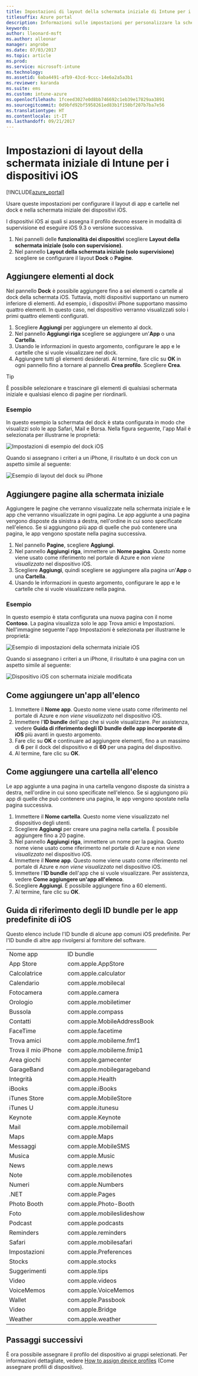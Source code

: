 ```yaml
---
title: Impostazioni di layout della schermata iniziale di Intune per i dispositivi iOS
titlesuffix: Azure portal
description: Informazioni sulle impostazioni per personalizzare la schermata iniziale e il dock nei dispositivi iOS."
keywords: 
author: lleonard-msft
ms.author: alleonar
manager: angrobe
ms.date: 07/03/2017
ms.topic: article
ms.prod: 
ms.service: microsoft-intune
ms.technology: 
ms.assetid: 6aba4491-afb9-43cd-9ccc-14e6a2a5a3b1
ms.reviewer: karanda
ms.suite: ems
ms.custom: intune-azure
ms.openlocfilehash: 1fceed3027e0d8bb746692c1eb39e17829aa3891
ms.sourcegitcommit: 0d9bfd92bf5958261ed83b1f150bf207b7ba7e56
ms.translationtype: HT
ms.contentlocale: it-IT
ms.lasthandoff: 09/21/2017
---
```

# <a name="intune-home-screen-layout-settings-for-ios-devices"></a>Impostazioni di layout della schermata iniziale di Intune per i dispositivi iOS

[!INCLUDE[azure_portal](./includes/azure_portal.md)]

Usare queste impostazioni per configurare il layout di app e cartelle nel dock e nella schermata iniziale dei dispositivi iOS.

I dispositivi iOS ai quali si assegna il profilo devono essere in modalità di supervisione ed eseguire iOS 9.3 o versione successiva.

1. Nei pannelli delle **funzionalità dei dispositivi** scegliere **Layout della schermata iniziale (solo con supervisione)**.
2. Nel pannello **Layout della schermata iniziale (solo supervisione)** scegliere se configurare il layout **Dock** o **Pagine**.

## <a name="add-items-to-the-dock"></a>Aggiungere elementi al dock

Nel pannello **Dock** è possibile aggiungere fino a sei elementi o cartelle al dock della schermata iOS. Tuttavia, molti dispositivi supportano un numero inferiore di elementi. Ad esempio, i dispositivi iPhone supportano massimo quattro elementi. In questo caso, nel dispositivo verranno visualizzati solo i primi quattro elementi configurati.

1. Scegliere **Aggiungi** per aggiungere un elemento al dock.
2. Nel pannello **Aggiungi riga** scegliere se aggiungere un'**App** o una **Cartella**.
3. Usando le informazioni in questo argomento, configurare le app e le cartelle che si vuole visualizzare nel dock.
4. Aggiungere tutti gli elementi desiderati. Al termine, fare clic su **OK** in ogni pannello fino a tornare al pannello **Crea profilo**. Scegliere **Crea**.

>[!TIP]
> È possibile selezionare e trascinare gli elementi di qualsiasi schermata iniziale e qualsiasi elenco di pagine per riordinarli. 

### <a name="example"></a>Esempio

In questo esempio la schermata del dock è stata configurata in modo che visualizzi solo le app Safari, Mail e Borsa. Nella figura seguente, l'app Mail è selezionata per illustrarne le proprietà:

![Impostazioni di esempio del dock iOS](http://i.imgur.com/FfFiUcP.png)

Quando si assegnano i criteri a un iPhone, il risultato è un dock con un aspetto simile al seguente:

![Esempio di layout del dock su iPhone](http://i.imgur.com/bAgCe8F.png)

## <a name="add-home-screen-pages"></a>Aggiungere pagine alla schermata iniziale

Aggiungere le pagine che verranno visualizzate nella schermata iniziale e le app che verranno visualizzate in ogni pagina. Le app aggiunte a una pagina vengono disposte da sinistra a destra, nell'ordine in cui sono specificate nell'elenco. Se si aggiungono più app di quelle che può contenere una pagina, le app vengono spostate nella pagina successiva.


1. Nel pannello **Pagine**, scegliere **Aggiungi**.
2. Nel pannello **Aggiungi riga**, immettere un **Nome pagina**. Questo nome viene usato come riferimento nel portale di Azure e *non viene visualizzato* nel dispositivo iOS.
3. Scegliere **Aggiungi**, quindi scegliere se aggiungere alla pagina un'**App** o una **Cartella**.
4. Usando le informazioni in questo argomento, configurare le app e le cartelle che si vuole visualizzare nella pagina.

### <a name="example"></a>Esempio

In questo esempio è stata configurata una nuova pagina con il nome **Contoso**. La pagina visualizza solo le app Trova amici e Impostazioni. Nell'immagine seguente l'app Impostazioni è selezionata per illustrarne le proprietà:

![Esempio di impostazioni della schermata iniziale iOS](http://i.imgur.com/Jc2OxyX.png)

Quando si assegnano i criteri a un iPhone, il risultato è una pagina con un aspetto simile al seguente:

![Dispositivo iOS con schermata iniziale modificata](http://i.imgur.com/Bd37PHa.png)

## <a name="how-to-add-an-app-to-the-list"></a>Come aggiungere un'app all'elenco

1. Immettere il **Nome app**. Questo nome viene usato come riferimento nel portale di Azure e *non viene visualizzato* nel dispositivo iOS.
2. Immettere l'**ID bundle** dell'app che si vuole visualizzare. Per assistenza, vedere **Guida di riferimento degli ID bundle delle app incorporate di iOS** più avanti in questo argomento.
3. Fare clic su **OK** e continuare ad aggiungere elementi, fino a un massimo di **6** per il dock del dispositivo e di **60** per una pagina del dispositivo.
4. Al termine, fare clic su **OK**.

## <a name="how-to-add-a-folder-to-the-list"></a>Come aggiungere una cartella all'elenco

Le app aggiunte a una pagina in una cartella vengono disposte da sinistra a destra, nell'ordine in cui sono specificate nell'elenco. Se si aggiungono più app di quelle che può contenere una pagina, le app vengono spostate nella pagina successiva.

1. Immettere il **Nome cartella**. Questo nome viene visualizzato nel dispositivo degli utenti.
2. Scegliere **Aggiungi** per creare una pagina nella cartella. È possibile aggiungere fino a 20 pagine.
3. Nel pannello **Aggiungi riga**, immettere un nome per la pagina. Questo nome viene usato come riferimento nel portale di Azure e *non viene visualizzato* nel dispositivo iOS.
3. Immettere il **Nome app**. Questo nome viene usato come riferimento nel portale di Azure e *non viene visualizzato* nel dispositivo iOS.
2. Immettere l'**ID bundle** dell'app che si vuole visualizzare. Per assistenza, vedere **Come aggiungere un'app all'elenco**.
3. Scegliere **Aggiungi**. È possibile aggiungere fino a 60 elementi.
4. Al termine, fare clic su **OK**.


## <a name="bundle-id-reference-for-built-in-ios-apps"></a>Guida di riferimento degli ID bundle per le app predefinite di iOS

Questo elenco include l'ID bundle di alcune app comuni iOS predefinite. Per l'ID bundle di altre app rivolgersi al fornitore del software. 

|||
|-|-|
|Nome app|ID bundle|
|App Store|com.apple.AppStore|
|Calcolatrice|com.apple.calculator|
|Calendario|com.apple.mobilecal|
|Fotocamera|com.apple.camera|
|Orologio|com.apple.mobiletimer|
|Bussola|com.apple.compass|
|Contatti|com.apple.MobileAddressBook|
|FaceTime|com.apple.facetime|
|Trova amici|com.apple.mobileme.fmf1|
|Trova il mio iPhone|com.apple.mobileme.fmip1|
|Area giochi|com.apple.gamecenter|
|GarageBand|com.apple.mobilegarageband|
|Integrità|com.apple.Health|
|iBooks|com.apple.iBooks|
|iTunes Store|com.apple.MobileStore|
|iTunes U|com.apple.itunesu|
|Keynote|com.apple.Keynote|
|Mail|com.apple.mobilemail|
|Maps|com.apple.Maps|
|Messaggi|com.apple.MobileSMS|
|Musica|com.apple.Music|
|News|com.apple.news|
|Note|com.apple.mobilenotes|
|Numeri|com.apple.Numbers|
|.NET|com.apple.Pages|
|Photo Booth|com.apple.Photo-Booth|
|Foto|com.apple.mobileslideshow|
|Podcast|com.apple.podcasts|
|Reminders|com.apple.reminders|
|Safari|com.apple.mobilesafari|
|Impostazioni|com.apple.Preferences|
|Stocks|com.apple.stocks|
|Suggerimenti|com.apple.tips|
|Video|com.apple.videos|
|VoiceMemos|com.apple.VoiceMemos|
|Wallet|com.apple.Passbook|
|Video|com.apple.Bridge|
|Weather|com.apple.weather|


## <a name="next-steps"></a>Passaggi successivi

È ora possibile assegnare il profilo del dispositivo ai gruppi selezionati. Per informazioni dettagliate, vedere [How to assign device profiles](device-profile-assign.md) (Come assegnare profili di dispositivo).
